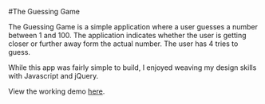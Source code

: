 #The Guessing Game

The Guessing Game is a simple application where a user guesses a number between 1 and 100. The application indicates whether the user is getting closer or further away form the actual number. The user has 4 tries to guess. 

While this app was fairly simple to build, I enjoyed weaving my design skills with Javascript and jQuery.

View the working demo [here](https://jenktam.github.io/Guessing-Game/).
